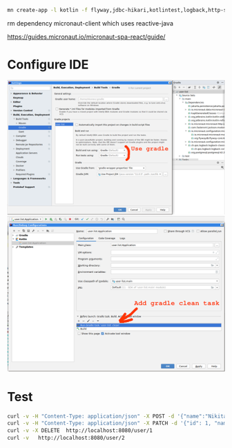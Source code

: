 ```bash
mn create-app -l kotlin -f flyway,jdbc-hikari,kotlintest,logback,http-server user-list
```

rm dependency micronaut-client which uses reactive-java

https://guides.micronaut.io/micronaut-spa-react/guide/

# Configure IDE
![Use gradle](./images/use_gradle.png)
![Add gradle task before](./images/add_clean.png)

# Test
```bash
curl -v -H "Content-Type: application/json" -X POST -d '{"name":"Nikita", "surname":"Konev"}'  http://localhost:8080/user
curl -v -H "Content-Type: application/json" -X PATCH -d '{"id": 1, "name":"Nikitas", "surname":"Konev"}'  http://localhost:8080/user
curl -v -X DELETE  http://localhost:8080/user/1
curl -v   http://localhost:8080/user/2
```